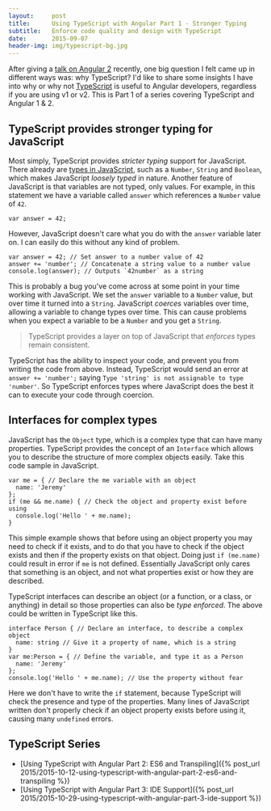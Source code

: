 ```yaml
---
layout:     post
title:      Using TypeScript with Angular Part 1 - Stronger Typing
subtitle:   Enforce code quality and design with TypeScript
date:       2015-09-07
header-img: img/typescript-bg.jpg
---
```


After giving a [talk on Angular 2](http://www.meetup.com/AngularJS/events/224748092/) recently, one big question I felt came up in different ways was: why TypeScript? I'd like to share some insights I have into why or why not [TypeScript](typescriptlang.org) is useful to Angular developers, regardless if you are using v1 or v2. This is Part 1 of a series covering TypeScript and Angular 1 & 2.

## TypeScript provides stronger typing for JavaScript

Most simply, TypeScript provides _stricter typing_ support for JavaScript. There already are [types in JavaScript](https://developer.mozilla.org/en-US/docs/Web/JavaScript/Data_structures), such as a `Number`, `String` and `Boolean`, which makes JavaScript _loosely typed_ in nature. Another feature of JavaScript is that variables are not typed, only values. For example, in this statement we have a variable called `answer` which references a `Number` value of `42`.

    var answer = 42;

However, JavaScript doesn't care what you do with the `answer` variable later on. I can easily do this without any kind of problem.

    var answer = 42; // Set answer to a number value of 42
    answer += 'number'; // Concatenate a string value to a number value
    console.log(answer); // Outputs `42number` as a string

This is probably a bug you've come across at some point in your time working with JavaScript. We set the `answer` variable to a `Number` value, but over time it turned into a `String`. JavaScript _coerces_ variables over time, allowing a variable to change types over time. This can cause problems when you expect a variable to be a `Number` and you get a `String`.

> TypeScript provides a layer on top of JavaScript that _enforces_ types remain consistent.

TypeScript has the ability to inspect your code, and prevent you from writing the code from above. Instead, TypeScript would send an error at `answer += 'number';` saying `Type 'string' is not assignable to type 'number'`. So TypeScript enforces types where JavaScript does the best it can to execute your code through coercion.

## Interfaces for complex types

JavaScript has the `Object` type, which is a complex type that can have many properties. TypeScript provides the concept of an `Interface` which allows you to describe the structure of more complex objects easily. Take this code sample in JavaScript.

    var me = { // Declare the me variable with an object
      name: 'Jeremy'
    };
    if (me && me.name) { // Check the object and property exist before using
      console.log('Hello ' + me.name);
    }

This simple example shows that before using an object property you may need to check if it exists, and to do that you have to check if the object exists and then if the property exists on that object. Doing just `if (me.name)` could result in error if `me` is not defined. Essentially JavaScript only cares that something is an object, and not what properties exist or how they are described.

TypeScript interfaces can describe an object (or a function, or a class, or anything) in detail so those properties can also be _type enforced_. The above could be written in TypeScript like this.

    interface Person { // Declare an interface, to describe a complex object
      name: string // Give it a property of name, which is a string
    }
    var me:Person = { // Define the variable, and type it as a Person
      name: 'Jeremy'
    };
    console.log('Hello ' + me.name); // Use the property without fear

Here we don't have to write the `if` statement, because TypeScript will check the presence and type of the properties. Many lines of JavaScript written don't properly check if an object property exists before using it, causing many `undefined` errors.

## TypeScript Series

* [Using TypeScript with Angular Part 2: ES6 and Transpiling]({% post_url 2015/2015-10-12-using-typescript-with-angular-part-2-es6-and-transpiling %})
* [Using TypeScript with Angular Part 3: IDE Support]({% post_url 2015/2015-10-29-using-typescript-with-angular-part-3-ide-support %})
